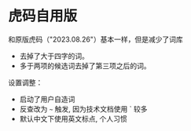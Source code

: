 # 虎码自用版

和原版虎码（"2023.08.26"）基本一样，但是减少了词库
* 去掉了大于四字的词。
* 多于两项的候选词去掉了第三项之后的词。

设置调整：
* 启动了用户自造词
* 反查改为 `~` 触发, 因为技术文档使用 ` 较多
* 默认中文下使用英文标点, 个人习惯